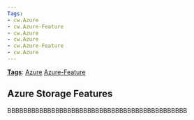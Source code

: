 ```yaml
---
Tags:
- cw.Azure
- cw.Azure-Feature
- cw.Azure
- cw.Azure
- cw.Azure-Feature
- cw.Azure
---
```

[**Tags**](/Tags): [Azure](/Tags/Azure)  [Azure-Feature](/Tags/Azure%2DFeature) 

## Azure Storage Features

BBBBBBBBBBBBBBBBBBBBBBBBBBBBBBBBBBBBBBBBBBBBB
